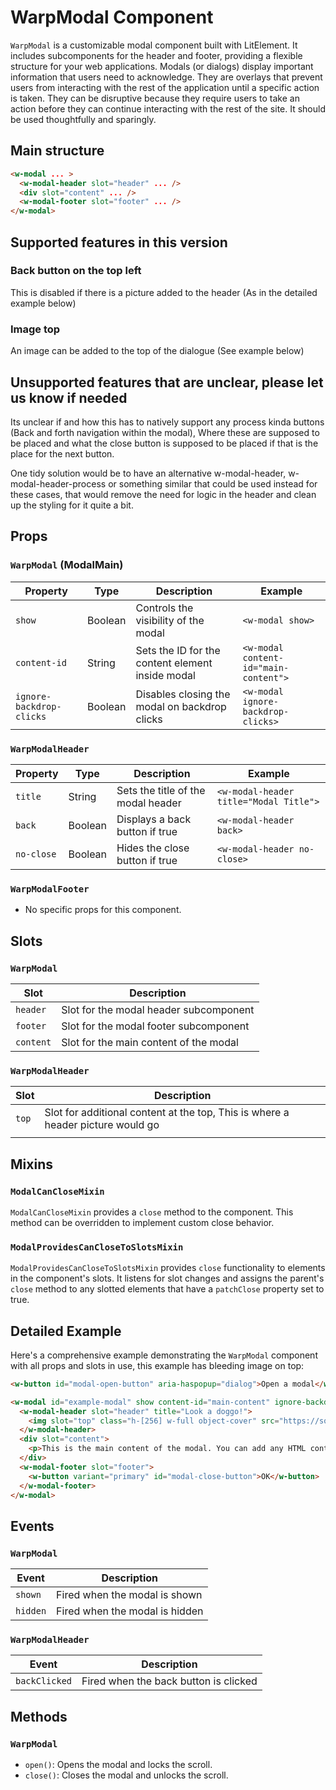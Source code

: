 
# WarpModal Component

`WarpModal` is a customizable modal component built with LitElement. It includes subcomponents for the header and footer, providing a flexible structure for your web applications.
Modals (or dialogs) display important information that users need to acknowledge. They are overlays that prevent users from interacting with the rest of the application until a specific action is taken. They can be disruptive because they require users to take an action before they can continue interacting with the rest of the site. It should be used thoughtfully and sparingly.


## Main structure
```html
<w-modal ... >
  <w-modal-header slot="header" ... />
  <div slot="content" ... />
  <w-modal-footer slot="footer" ... />
</w-modal>
```

## Supported features in this version
### Back button on the top left
This is disabled if there is a picture added to the header (As in the detailed example below)

### Image top
An image can be added to the top of the dialogue (See example below)

## Unsupported features that are unclear, please let us know if needed
Its unclear if and how this has to natively support any process kinda buttons (Back and forth navigation within the modal), Where these are supposed to be placed and what the close button is supposed to be placed if that is the place for the next button.

One tidy solution would be to have an alternative w-modal-header, w-modal-header-process or something similar that could be used instead for these cases, that would remove the need for logic in the header and clean up the styling for it quite a bit.

## Props

### `WarpModal` (ModalMain)

| Property                 | Type    | Description                                      | Example                                |
|--------------------------|---------|--------------------------------------------------|----------------------------------------|
| `show`                   | Boolean | Controls the visibility of the modal             | `<w-modal show>`                |
| `content-id`             | String  | Sets the ID for the content element inside modal  | `<w-modal content-id="main-content">`  |
| `ignore-backdrop-clicks` | Boolean | Disables closing the modal on backdrop clicks     | `<w-modal ignore-backdrop-clicks>` |

### `WarpModalHeader`

| Property      | Type    | Description                                 | Example                                |
|---------------|---------|---------------------------------------------|----------------------------------------|
| `title`       | String  | Sets the title of the modal header          | `<w-modal-header title="Modal Title">` |
| `back`        | Boolean | Displays a back button if true              | `<w-modal-header back>`         |
| `no-close`    | Boolean | Hides the close button if true              | `<w-modal-header no-close>`     |

### `WarpModalFooter`

- No specific props for this component.

## Slots

### `WarpModal`

| Slot      | Description                            |
| --------- | -------------------------------------- |
| `header`  | Slot for the modal header subcomponent |
| `footer`  | Slot for the modal footer subcomponent |
| `content` | Slot for the main content of the modal |

### `WarpModalHeader`

| Slot  | Description                                                                     |
| ----- | ------------------------------------------------------------------------------- |
| `top` | Slot for additional content at the top, This is where a header picture would go |
|       |                                                                                 |

## Mixins

### `ModalCanCloseMixin`

`ModalCanCloseMixin` provides a `close` method to the component. This method can be overridden to implement custom close behavior.

### `ModalProvidesCanCloseToSlotsMixin`

`ModalProvidesCanCloseToSlotsMixin` provides `close` functionality to elements in the component's slots. It listens for slot changes and assigns the parent's `close` method to any slotted elements that have a `patchClose` property set to true.


## Detailed Example

Here's a comprehensive example demonstrating the `WarpModal` component with all props and slots in use, this example has bleeding image on top:

```html
<w-button id="modal-open-button" aria-haspopup="dialog">Open a modal</w-button>

<w-modal id="example-modal" show content-id="main-content" ignore-backdrop-clicks>
  <w-modal-header slot="header" title="Look a doggo!">
    <img slot="top" class="h-[256] w-full object-cover" src="https://source.unsplash.com/random?dog" alt="a picture of a dog">
  </w-modal-header>
  <div slot="content">
    <p>This is the main content of the modal. You can add any HTML content here.</p>
  </div>
  <w-modal-footer slot="footer">
    <w-button variant="primary" id="modal-close-button">OK</w-button>
  </w-modal-footer>
</w-modal>
```

## Events

### `WarpModal`

| Event     | Description                                  |
|-----------|----------------------------------------------|
| `shown`   | Fired when the modal is shown                |
| `hidden`  | Fired when the modal is hidden               |

### `WarpModalHeader`

| Event          | Description                                  |
|----------------|----------------------------------------------|
| `backClicked`  | Fired when the back button is clicked        |

## Methods

### `WarpModal`

- `open()`: Opens the modal and locks the scroll.
- `close()`: Closes the modal and unlocks the scroll.
